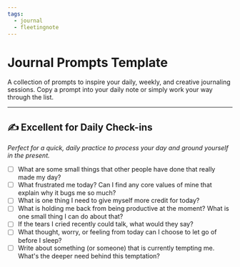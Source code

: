 ```yaml
---
tags:
  - journal
  - fleetingnote
---
```


# Journal Prompts Template

A collection of prompts to inspire your daily, weekly, and creative journaling sessions. Copy a prompt into your daily note or simply work your way through the list.

---

## ✍️ Excellent for Daily Check-ins

_Perfect for a quick, daily practice to process your day and ground yourself in the present._

- [ ] What are some small things that other people have done that really made my day?
- [ ] What frustrated me today? Can I find any core values of mine that explain why it bugs me so much?
- [ ] What is one thing I need to give myself more credit for today?
- [ ] What is holding me back from being productive at the moment? What is one small thing I can do about that?
- [ ] If the tears I cried recently could talk, what would they say?
- [ ] What thought, worry, or feeling from today can I choose to let go of before I sleep?
- [ ] Write about something (or someone) that is currently tempting me. What's the deeper need behind this temptation?
